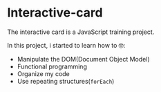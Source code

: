 # Interactive-card
 The interactive card is a JavaScript training project.

 In this project, i started to learn how to 🤓:
 - Manipulate the DOM(Document Object Model)
 - Functional programming
 - Organize my code
 - Use repeating structures(`forEach`)
